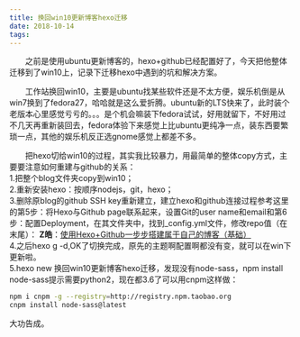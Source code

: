 ```yaml
---
title: 换回win10更新博客hexo迁移
date: 2018-10-14
tags:
---
```


&emsp;&emsp;之前是使用ubuntu更新博客的，hexo+github已经配置好了，今天把他整体迁移到了win10上，记录下迁移hexo中遇到的坑和解决方案。
<!--more-->

&emsp;&emsp;工作站换回win10，主要是ubuntu找某些软件还是不太方便，娱乐机倒是从win7换到了fedora27，哈哈就是这么爱折腾。ubuntu新的LTS快来了，此时装个老版本心里感觉亏亏的。。。是个机会嘛装下fedora试试，好用就留下，不好用过不几天再重新装回去，fedora体验下来感觉上比ubuntu更纯净一点，装东西要繁琐一点，其他的娱乐机反正选gnome感觉上都差不多。

&emsp;&emsp;把hexo切给win10的过程，其实我比较暴力，用最简单的整体copy方式，主要要注意如何重建与github的关系：  
1.把整个blog文件夹copy到win10；  
2.重新安装hexo：按顺序nodejs，git，hexo；  
3.删除原blog的github SSH key重新建立，建立hexo和github连接过程参考这里的第5步：将Hexo与Github page联系起来，设置Git的user
name和email和第6步：配置Deployment，在其文件夹中，找到_config.yml文件，修改repo值（在末尾）：
**Z皓**：[使用Hexo+Github一步步搭建属于自己的博客（基础）](https://www.cnblogs.com/fengxiongZz/p/7707219.html)  
4.之后hexo g -d,OK了切换完成，原先的主题啊配置啊都没有变，就可以在win下更新啦。  
5.hexo new 换回win10更新博客hexo迁移，发现没有node-sass，npm install
node-sass提示需要python2，现在都3.6了可以用cnpm这样做：  

``` bash
npm i cnpm -g --registry=http://registry.npm.taobao.org
cnpm install node-sass@latest
```

大功告成。